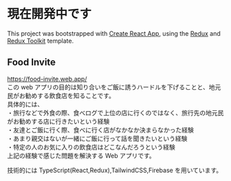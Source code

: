 # 現在開発中です

This project was bootstrapped with [Create React App](https://github.com/facebook/create-react-app), using the [Redux](https://redux.js.org/) and [Redux Toolkit](https://redux-toolkit.js.org/) template.

## Food Invite

https://food-invite.web.app/ <br>
この web アプリの目的は知り合いをご飯に誘うハードルを下げることと、地元民がお勧めする飲食店を知ることです。<br>
具体的には、<br>
・旅行などで外食の際、食べログで上位の店に行くのではなく、旅行先の地元民がお勧めする店に行きたいという経験<br>
・友達とご飯に行く際、食べに行く店がなかなか決まらなかった経験<br>
・あまり親交はないが一緒にご飯に行って話を聞きたいという経験<br>
・特定の人のお気に入りの飲食店はどこなんだろうという経験<br>
上記の経験で感じた問題を解決する Web アプリです。<br>

技術的には TypeScript(React,Redux),TailwindCSS,Firebase を用いています。
